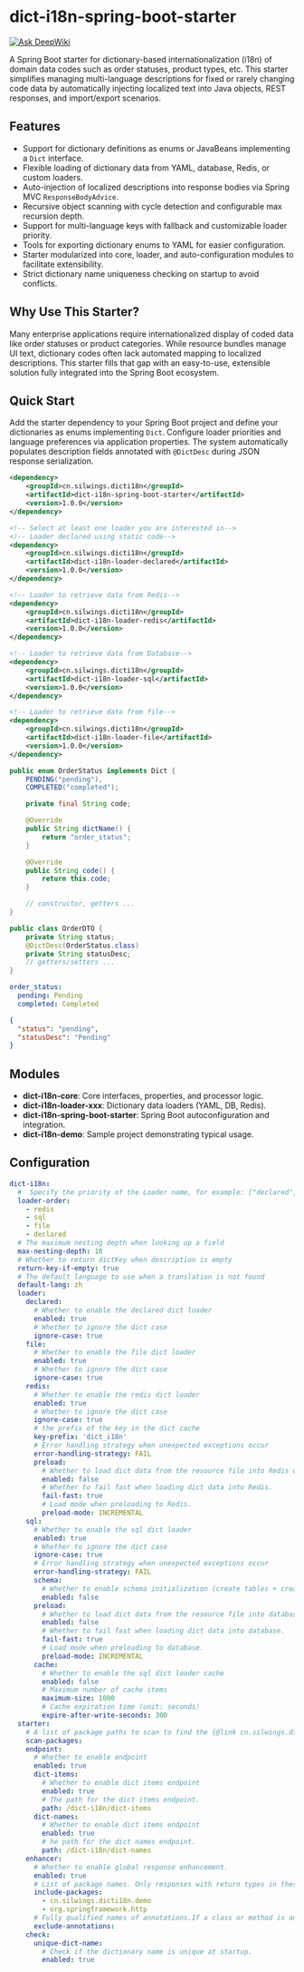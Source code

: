 # dict-i18n-spring-boot-starter

[![Ask DeepWiki](https://deepwiki.com/badge.svg)](https://deepwiki.com/Silwings-git/dict-i18n)

A Spring Boot starter for dictionary-based internationalization (i18n) of domain data codes such as order statuses,
product types, etc. This starter simplifies managing multi-language descriptions for fixed or rarely changing code data
by automatically injecting localized text into Java objects, REST responses, and import/export scenarios.

## Features

* Support for dictionary definitions as enums or JavaBeans implementing a `Dict` interface.
* Flexible loading of dictionary data from YAML, database, Redis, or custom loaders.
* Auto-injection of localized descriptions into response bodies via Spring MVC `ResponseBodyAdvice`.
* Recursive object scanning with cycle detection and configurable max recursion depth.
* Support for multi-language keys with fallback and customizable loader priority.
* Tools for exporting dictionary enums to YAML for easier configuration.
* Starter modularized into core, loader, and auto-configuration modules to facilitate extensibility.
* Strict dictionary name uniqueness checking on startup to avoid conflicts.

## Why Use This Starter?

Many enterprise applications require internationalized display of coded data like order statuses or product categories.
While resource bundles manage UI text, dictionary codes often lack automated mapping to localized descriptions. This
starter fills that gap with an easy-to-use, extensible solution fully integrated into the Spring Boot ecosystem.

## Quick Start

Add the starter dependency to your Spring Boot project and define your dictionaries as enums implementing `Dict`.
Configure loader priorities and language preferences via application properties. The system automatically populates
description fields annotated with `@DictDesc` during JSON response serialization.

```xml
<dependency>
    <groupId>cn.silwings.dicti18n</groupId>
    <artifactId>dict-i18n-spring-boot-starter</artifactId>
    <version>1.0.0</version>
</dependency>

<!-- Select at least one loader you are interested in-->
<!-- Loader declared using static code-->
<dependency>
    <groupId>cn.silwings.dicti18n</groupId>
    <artifactId>dict-i18n-loader-declared</artifactId>
    <version>1.0.0</version>
</dependency>

<!-- Loader to retrieve data from Redis-->
<dependency>
    <groupId>cn.silwings.dicti18n</groupId>
    <artifactId>dict-i18n-loader-redis</artifactId>
    <version>1.0.0</version>
</dependency>

<!-- Loader to retrieve data from Database-->
<dependency>
    <groupId>cn.silwings.dicti18n</groupId>
    <artifactId>dict-i18n-loader-sql</artifactId>
    <version>1.0.0</version>
</dependency>

<!-- Loader to retrieve data from file-->
<dependency>
    <groupId>cn.silwings.dicti18n</groupId>
    <artifactId>dict-i18n-loader-file</artifactId>
    <version>1.0.0</version>
</dependency>

```

```java
public enum OrderStatus implements Dict {
    PENDING("pending"),
    COMPLETED("completed");

    private final String code;

    @Override
    public String dictName() {
        return "order_status";
    }

    @Override
    public String code() {
        return this.code;
    }

    // constructor, getters ...
}
```

```java
public class OrderDTO {
    private String status;
    @DictDesc(OrderStatus.class)
    private String statusDesc;
    // getters/setters ...
}
```

```yaml
order_status:
  pending: Pending
  completed: Completed
```

```json
{
  "status": "pending",
  "statusDesc": "Pending"
}
```

## Modules

* **dict-i18n-core**: Core interfaces, properties, and processor logic.
* **dict-i18n-loader-xxx**: Dictionary data loaders (YAML, DB, Redis).
* **dict-i18n-spring-boot-starter**: Spring Boot autoconfiguration and integration.
* **dict-i18n-demo**: Sample project demonstrating typical usage.

## Configuration

```yaml
dict-i18n:
  #  Specify the priority of the Loader name, for example: ["declared", "file", "redis", "sql"]
  loader-order:
    - redis
    - sql
    - file
    - declared
  # The maximum nesting depth when looking up a field
  max-nesting-depth: 10
  # Whether to return dictKey when description is empty
  return-key-if-empty: true
  # The default language to use when a translation is not found
  default-lang: zh
  loader:
    declared:
      # Whether to enable the declared dict loader
      enabled: true
      # Whether to ignore the dict case
      ignore-case: true
    file:
      # Whether to enable the file dict loader
      enabled: true
      # Whether to ignore the dict case
      ignore-case: true
    redis:
      # Whether to enable the redis dict loader
      enabled: true
      # Whether to ignore the dict case
      ignore-case: true
      # the prefix of the key in the dict cache
      key-prefix: 'dict_i18n'
      # Error handling strategy when unexpected exceptions occur
      error-handling-strategy: FAIL
      preload:
        # Whether to load dict data from the resource file into Redis on startup.
        enabled: false
        # Whether to fail fast when loading dict data into Redis.
        fail-fast: true
        # Load mode when preloading to Redis.
        preload-mode: INCREMENTAL
    sql:
      # Whether to enable the sql dict loader
      enabled: true
      # Whether to ignore the dict case
      ignore-case: true
      # Error handling strategy when unexpected exceptions occur
      error-handling-strategy: FAIL
      schema:
        # Whether to enable schema initialization (create tables + create indexes)
        enabled: false
      preload:
        # Whether to load dict data from the resource file into database on startup.
        enabled: false
        # Whether to fail fast when loading dict data into database.
        fail-fast: true
        # Load mode when preloading to database.
        preload-mode: INCREMENTAL
      cache:
        # Whether to enable the sql dict loader cache
        enabled: false
        # Maximum number of cache items
        maximum-size: 1000
        # Cache expiration time (unit: seconds）
        expire-after-write-seconds: 300
  starter:
    # A list of package paths to scan to find the {@link cn.silwings.dicti18n.dict.Dict} implementation class.
    scan-packages:
    endpoint:
      # Whether to enable endpoint
      enabled: true
      dict-items:
        # Whether to enable dict items endpoint
        enabled: true
        # The path for the dict items endpoint.
        path: /dict-i18n/dict-items
      dict-names:
        # Whether to enable dict items endpoint
        enabled: true
        # he path for the dict names endpoint.
        path: /dict-i18n/dict-names
    enhancer:
      # Whether to enable global response enhancement.
      enabled: true
      # List of package names. Only responses with return types in these packages will be enhanced.If not specified, defaults to the Spring component scanning base packages.
      include-packages:
        - cn.silwings.dicti18n.demo
        - org.springframework.http
      # Fully qualified names of annotations.If a class or method is annotated with any of these, it will be excluded from enhancement.
      exclude-annotations:
    check:
      unique-dict-name:
        # Check if the dictionary name is unique at startup.
        enabled: true
```
